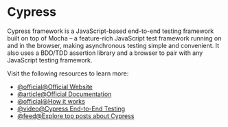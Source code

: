 # Cypress

Cypress framework is a JavaScript-based end-to-end testing framework built on top of Mocha – a feature-rich JavaScript test framework running on and in the browser, making asynchronous testing simple and convenient. It also uses a BDD/TDD assertion library and a browser to pair with any JavaScript testing framework.

Visit the following resources to learn more:

- [@official@Official Website](https://www.cypress.io/)
- [@article@Official Documentation](https://docs.cypress.io/guides/overview/why-cypress#Other)
- [@official@How it works](https://www.cypress.io/how-it-works)
- [@video@Cypress End-to-End Testing](https://www.youtube.com/watch?v=7N63cMKosIE)
- [@feed@Explore top posts about Cypress](https://app.daily.dev/tags/cypress?ref=roadmapsh)
